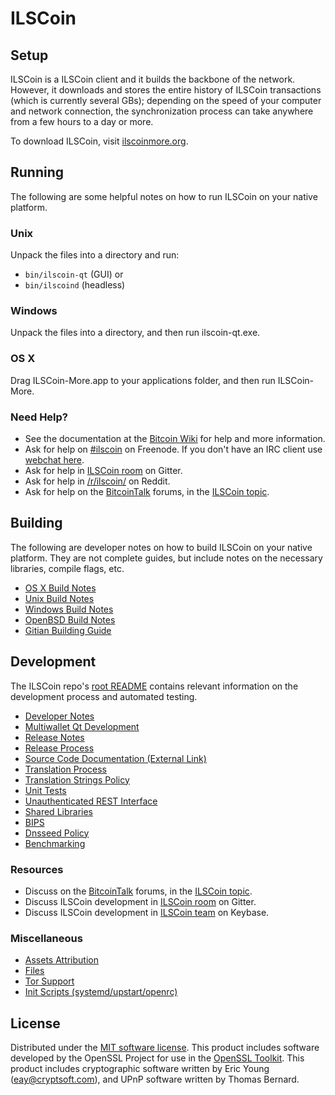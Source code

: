 ILSCoin
=============

Setup
---------------------
ILSCoin is a ILSCoin client and it builds the backbone of the network. However, it downloads and stores the entire history of ILSCoin transactions (which is currently several GBs); depending on the speed of your computer and network connection, the synchronization process can take anywhere from a few hours to a day or more.

To download ILSCoin, visit [ilscoinmore.org](https://ilscoin.net).

Running
---------------------
The following are some helpful notes on how to run ILSCoin on your native platform.

### Unix

Unpack the files into a directory and run:

- `bin/ilscoin-qt` (GUI) or
- `bin/ilscoind` (headless)

### Windows

Unpack the files into a directory, and then run ilscoin-qt.exe.

### OS X

Drag ILSCoin-More.app to your applications folder, and then run ILSCoin-More.

### Need Help?

* See the documentation at the [Bitcoin Wiki](https://en.bitcoin.it/wiki/Main_Page)
for help and more information.
* Ask for help on [#ilscoin](http://webchat.freenode.net?channels=ilscoin) on Freenode. If you don't have an IRC client use [webchat here](http://webchat.freenode.net?channels=ilscoin).
* Ask for help in [ILSCoin room](https://gitter.im/ILSCoin_Hub) on Gitter.
* Ask for help in [/r/ilscoin/](https://nm.reddit.com/r/ilscoin/) on Reddit.
* Ask for help on the [BitcoinTalk](https://bitcointalk.org/) forums, in the [ILSCoin topic](https://bitcointalk.org/index.php?topic=3017838.new#new).

Building
---------------------
The following are developer notes on how to build ILSCoin on your native platform. They are not complete guides, but include notes on the necessary libraries, compile flags, etc.

- [OS X Build Notes](build-osx.md)
- [Unix Build Notes](build-unix.md)
- [Windows Build Notes](build-windows.md)
- [OpenBSD Build Notes](build-openbsd.md)
- [Gitian Building Guide](gitian-building.md)

Development
---------------------
The ILSCoin repo's [root README](/README.md) contains relevant information on the development process and automated testing.

- [Developer Notes](developer-notes.md)
- [Multiwallet Qt Development](multiwallet-qt.md)
- [Release Notes](release-notes.md)
- [Release Process](release-process.md)
- [Source Code Documentation (External Link)](https://dev.visucore.com/bitcoin/doxygen/)
- [Translation Process](translation_process.md)
- [Translation Strings Policy](translation_strings_policy.md)
- [Unit Tests](unit-tests.md)
- [Unauthenticated REST Interface](REST-interface.md)
- [Shared Libraries](shared-libraries.md)
- [BIPS](bips.md)
- [Dnsseed Policy](dnsseed-policy.md)
- [Benchmarking](benchmarking.md)

### Resources
* Discuss on the [BitcoinTalk](https://bitcointalk.org/) forums, in the [ILSCoin topic](https://bitcointalk.org/index.php?topic=3017838.new#new).
* Discuss ILSCoin development in [ILSCoin room](https://gitter.im/ILSCoin_Hub) on Gitter.
* Discuss ILSCoin development in [ILSCoin team](https://keybase.io/team/ilscoin) on Keybase.

### Miscellaneous
- [Assets Attribution](assets-attribution.md)
- [Files](files.md)
- [Tor Support](tor.md)
- [Init Scripts (systemd/upstart/openrc)](init.md)

License
---------------------
Distributed under the [MIT software license](http://www.opensource.org/licenses/mit-license.php).
This product includes software developed by the OpenSSL Project for use in the [OpenSSL Toolkit](https://www.openssl.org/). This product includes
cryptographic software written by Eric Young ([eay@cryptsoft.com](mailto:eay@cryptsoft.com)), and UPnP software written by Thomas Bernard.
